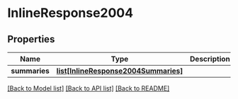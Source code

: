 # InlineResponse2004

## Properties
Name | Type | Description | Notes
------------ | ------------- | ------------- | -------------
**summaries** | [**list[InlineResponse2004Summaries]**](InlineResponse2004Summaries.md) |  | [optional] 

[[Back to Model list]](../README.md#documentation-for-models) [[Back to API list]](../README.md#documentation-for-api-endpoints) [[Back to README]](../README.md)

